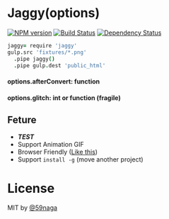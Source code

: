 # Jaggy(options)
[![NPM version][npm-image]][npm]
[![Build Status][travis-image]][travis]
[![Dependency Status][depstat-image]][depstat]

```coffee
jaggy= require 'jaggy'
gulp.src 'fixtures/*.png'
  .pipe jaggy()
  .pipe gulp.dest 'public_html'
```

#### options.afterConvert: function
#### options.glitch: int or function (fragile)

## Feture
* ***TEST***
* Support Animation GIF
* Browser Friendly ([Like this](https://github.com/59naga/vectorizer/))
* Support `install -g` (move another project)

# License
MIT by [@59naga](https://twitter.com/horse_n_deer)

[npm-image]: https://badge.fury.io/js/jaggy.svg
[npm]: https://npmjs.org/package/jaggy
[travis-image]: https://travis-ci.org/59naga/jaggy.svg?branch=master
[travis]: https://travis-ci.org/59naga/jaggy
[depstat-image]: https://gemnasium.com/59naga/jaggy.svg
[depstat]: https://gemnasium.com/59naga/jaggy
